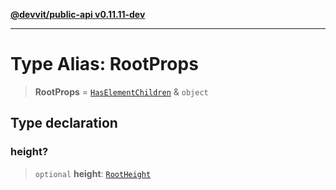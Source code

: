 [**@devvit/public-api v0.11.11-dev**](../../../../../../README.md)

---

# Type Alias: RootProps

> **RootProps** = [`HasElementChildren`](HasElementChildren.md) & `object`

## Type declaration

### height?

> `optional` **height**: [`RootHeight`](RootHeight.md)
